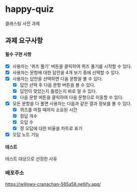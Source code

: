# happy-quiz

클래스팅 사전 과제


## 과제 요구사항

#### 필수 구현 사항

- [x] 사용자는 '퀴즈 풀기' 버튼을 클릭하여 퀴즈 풀기를 시작할 수 있다.
- [x] 사용자는 문항에 대한 답안을 4개 보기 중에 선택할 수 있다.
- [x] 사용자는 답안을 선택하면 다음 문항을 볼 수 있다.
  - [x] 답안 선택 후 다음 문항 버튼을 볼 수 있다.
  - [x] 답안이 맞았는지 틀렸는지 바로 알 수 있다.
  - [x] 다음 문항 버튼을 클릭하여 다음 문항으로 이동할 수 있다.
- [x] 모든 문항을 다 풀면 사용자는 다음과 같은 결과 정보를 볼 수 있다.
  - [x] 퀴즈를 마칠 때까지 소요된 시간
  - [x] 정답 개수
  - [x] 오답 수
  - [x] 정 오답에 대한 비율을 차트로 표기
- [x] 오답 노트 기능

#### 테스트
테스트 대상으로 선정한 사유


### 배포주소
https://willowy-cranachan-565a58.netlify.app/
